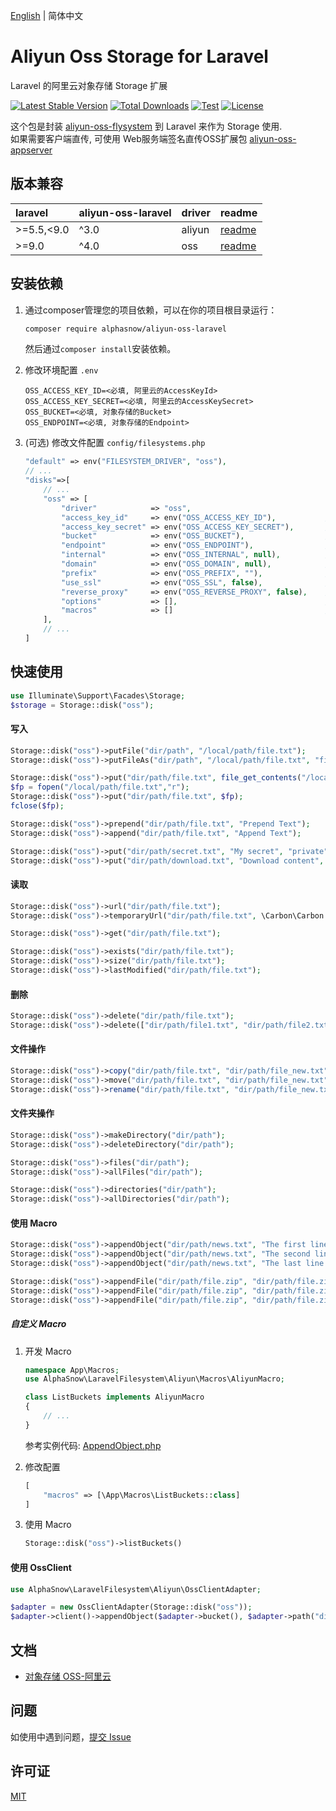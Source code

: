 [English](README.md) | 简体中文  

# Aliyun Oss Storage for Laravel
Laravel 的阿里云对象存储 Storage 扩展

[![Latest Stable Version](https://poser.pugx.org/alphasnow/aliyun-oss-laravel/v/stable)](https://packagist.org/packages/alphasnow/aliyun-oss-laravel)
[![Total Downloads](https://poser.pugx.org/alphasnow/aliyun-oss-laravel/downloads)](https://packagist.org/packages/alphasnow/aliyun-oss-laravel)
[![Test](https://github.com/alphasnow/aliyun-oss-laravel/actions/workflows/test.yml/badge.svg)](https://github.com/alphasnow/aliyun-oss-laravel/actions/workflows/test.yml)
[![License](https://poser.pugx.org/alphasnow/aliyun-oss-laravel/license)](https://packagist.org/packages/alphasnow/aliyun-oss-laravel)

这个包是封装 [aliyun-oss-flysystem](https://github.com/alphasnow/aliyun-oss-flysystem) 到 Laravel 来作为 Storage 使用.  
如果需要客户端直传, 可使用 Web服务端签名直传OSS扩展包 [aliyun-oss-appserver](https://github.com/alphasnow/aliyun-oss-appserver)  

## 版本兼容

| laravel      | aliyun-oss-laravel | driver | readme |
|:-------------|:-------------------|:-------|:-------|
| \>=5.5,\<9.0 | ^3.0               | aliyun | [readme](https://github.com/alphasnow/aliyun-oss-laravel/blob/3.x/README-CN.md) |
| \>=9.0       | ^4.0               | oss    | [readme](https://github.com/alphasnow/aliyun-oss-laravel/blob/master/README-CN.md) |

## 安装依赖
1. 通过composer管理您的项目依赖，可以在你的项目根目录运行：  
    ```bash
    composer require alphasnow/aliyun-oss-laravel
    ```
    然后通过`composer install`安装依赖。  

2. 修改环境配置 `.env`
    ```env
    OSS_ACCESS_KEY_ID=<必填, 阿里云的AccessKeyId>
    OSS_ACCESS_KEY_SECRET=<必填, 阿里云的AccessKeySecret>
    OSS_BUCKET=<必填, 对象存储的Bucket>
    OSS_ENDPOINT=<必填, 对象存储的Endpoint>
    ```

3. (可选) 修改文件配置 `config/filesystems.php`
    ```php
    "default" => env("FILESYSTEM_DRIVER", "oss"),
    // ...
    "disks"=>[
        // ...
        "oss" => [
            "driver"            => "oss",
            "access_key_id"     => env("OSS_ACCESS_KEY_ID"),           // 必填, 阿里云的AccessKeyId
            "access_key_secret" => env("OSS_ACCESS_KEY_SECRET"),       // 必填, 阿里云的AccessKeySecret
            "bucket"            => env("OSS_BUCKET"),                  // 必填, 对象存储的Bucket, 示例: my-bucket
            "endpoint"          => env("OSS_ENDPOINT"),                // 必填, 对象存储的Endpoint, 示例: oss-cn-shanghai.aliyuncs.com
            "internal"          => env("OSS_INTERNAL", null),          // 选填, 内网上传地址,填写即启用 示例: oss-cn-shanghai-internal.aliyuncs.com
            "domain"            => env("OSS_DOMAIN", null),            // 选填, 绑定域名,填写即启用 示例: oss.my-domain.com
            "prefix"            => env("OSS_PREFIX", ""),              // 选填, 统一存储地址前缀
            "use_ssl"           => env("OSS_SSL", false),              // 选填, 是否使用HTTPS
            "reverse_proxy"     => env("OSS_REVERSE_PROXY", false),    // 选填, 域名是否使用NGINX代理绑定
            "options"           => [],                                 // 选填, 添加全局配置参数, 示例: [\OSS\OssClient::OSS_CHECK_MD5 => false]
            "macros"            => []                                  // 选填, 添加自定义Macro, 示例: [\App\Macros\ListBuckets::class, \App\Macros\CreateBucket::class]
        ],
        // ...
    ]
    ```

## 快速使用
```php
use Illuminate\Support\Facades\Storage;
$storage = Storage::disk("oss");
```
#### 写入
```php
Storage::disk("oss")->putFile("dir/path", "/local/path/file.txt");
Storage::disk("oss")->putFileAs("dir/path", "/local/path/file.txt", "file.txt");

Storage::disk("oss")->put("dir/path/file.txt", file_get_contents("/local/path/file.txt"));
$fp = fopen("/local/path/file.txt","r");
Storage::disk("oss")->put("dir/path/file.txt", $fp);
fclose($fp);

Storage::disk("oss")->prepend("dir/path/file.txt", "Prepend Text"); 
Storage::disk("oss")->append("dir/path/file.txt", "Append Text");

Storage::disk("oss")->put("dir/path/secret.txt", "My secret", "private");
Storage::disk("oss")->put("dir/path/download.txt", "Download content", ["headers" => ["Content-Disposition" => "attachment;filename=download.txt"]]);
```

#### 读取
```php
Storage::disk("oss")->url("dir/path/file.txt");
Storage::disk("oss")->temporaryUrl("dir/path/file.txt", \Carbon\Carbon::now()->addMinutes(30));

Storage::disk("oss")->get("dir/path/file.txt"); 

Storage::disk("oss")->exists("dir/path/file.txt"); 
Storage::disk("oss")->size("dir/path/file.txt"); 
Storage::disk("oss")->lastModified("dir/path/file.txt");
```

#### 删除
```php
Storage::disk("oss")->delete("dir/path/file.txt");
Storage::disk("oss")->delete(["dir/path/file1.txt", "dir/path/file2.txt"]);
```

#### 文件操作
```php
Storage::disk("oss")->copy("dir/path/file.txt", "dir/path/file_new.txt");
Storage::disk("oss")->move("dir/path/file.txt", "dir/path/file_new.txt");
Storage::disk("oss")->rename("dir/path/file.txt", "dir/path/file_new.txt");
```

#### 文件夹操作
```php
Storage::disk("oss")->makeDirectory("dir/path"); 
Storage::disk("oss")->deleteDirectory("dir/path");

Storage::disk("oss")->files("dir/path");
Storage::disk("oss")->allFiles("dir/path");

Storage::disk("oss")->directories("dir/path"); 
Storage::disk("oss")->allDirectories("dir/path"); 
```

#### 使用 Macro
```php
Storage::disk("oss")->appendObject("dir/path/news.txt", "The first line paragraph.", 0);
Storage::disk("oss")->appendObject("dir/path/news.txt", "The second line paragraph.", 25);
Storage::disk("oss")->appendObject("dir/path/news.txt", "The last line paragraph.", 51);

Storage::disk("oss")->appendFile("dir/path/file.zip", "dir/path/file.zip.001", 0);
Storage::disk("oss")->appendFile("dir/path/file.zip", "dir/path/file.zip.002", 1024);
Storage::disk("oss")->appendFile("dir/path/file.zip", "dir/path/file.zip.003", 1024);
```

##### 自定义 Macro
1. 开发 Macro
    ```php
    namespace App\Macros;
    use AlphaSnow\LaravelFilesystem\Aliyun\Macros\AliyunMacro;
    
    class ListBuckets implements AliyunMacro
    {
        // ... 
    }
    ```
    参考实例代码: [AppendObject.php](https://github.com/alphasnow/aliyun-oss-laravel/blob/4.5.0/src/Macros/AppendObject.php)

2. 修改配置
    ```php
    [
        "macros" => [\App\Macros\ListBuckets::class]
    ]
    ```
   
3. 使用 Macro
    ```php
    Storage::disk("oss")->listBuckets()
    ```

#### 使用 OssClient
```php
use AlphaSnow\LaravelFilesystem\Aliyun\OssClientAdapter;

$adapter = new OssClientAdapter(Storage::disk("oss"));
$adapter->client()->appendObject($adapter->bucket(), $adapter->path("dir/path/file.txt"), "contents", 0, $adapter->options(["visibility" => "private"]));
```

## 文档
- [对象存储 OSS-阿里云](https://help.aliyun.com/product/31815.html)

## 问题
如使用中遇到问题，[提交 Issue](https://github.com/alphasnow/aliyun-oss-laravel/issues/new)

## 许可证
[MIT](LICENSE)